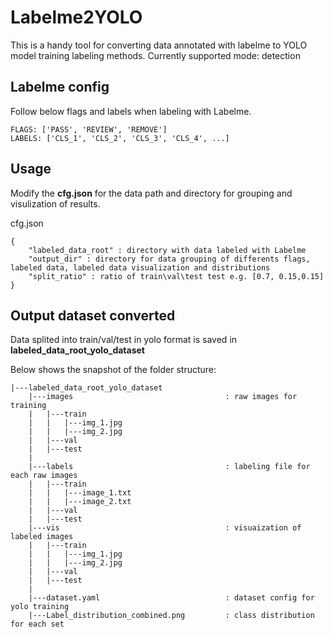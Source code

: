 # Labelme2YOLO

This is a handy tool for converting data annotated with labelme to YOLO model training labeling methods.
Currently supported mode: detection

## Labelme config

Follow below flags and labels when labeling with Labelme.

    FLAGS: ['PASS', 'REVIEW', 'REMOVE']
    LABELS: ['CLS_1', 'CLS_2', 'CLS_3', 'CLS_4', ...]

## Usage

Modify the **cfg.json** for the data path and directory for grouping and visulization of results.

cfg.json

    {
        "labeled_data_root" : directory with data labeled with Labelme 
        "output_dir" : directory for data grouping of differents flags, labeled data, labeled data visualization and distributions
        "split_ratio" : ratio of train\val\test test e.g. [0.7, 0.15,0.15] 
    }

## Output dataset converted

Data splited into train/val/test in yolo format is saved in **labeled_data_root_yolo_dataset**

Below shows the snapshot of the folder structure:

    |---labeled_data_root_yolo_dataset
        |---images                                  : raw images for training
        |   |---train
        |   |   |---img_1.jpg
        |   |   |---img_2.jpg
        |   |---val
        |   |---test
        |
        |---labels                                  : labeling file for each raw images
        |   |---train
        |   |   |---image_1.txt
        |   |   |---image_2.txt
        |   |---val
        |   |---test
        |---vis                                     : visuaization of labeled images
        |   |---train
        |   |   |---img_1.jpg
        |   |   |---img_2.jpg
        |   |---val
        |   |---test
        |
        |---dataset.yaml                            : dataset config for yolo training
        |---Label_distribution_combined.png         : class distribution for each set
